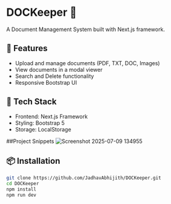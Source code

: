 # DOCKeeper 📄

A Document Management System built with Next.js framework. 

## 🌟 Features
- Upload and manage documents (PDF, TXT, DOC, Images)
- View documents in a modal viewer
- Search and Delete functionality
- Responsive Bootstrap UI

## 🚀 Tech Stack
- Frontend: Next.js Framework
- Styling: Bootstrap 5
- Storage: LocalStorage

##Project Snippets
![Screenshot 2025-07-09 134955](https://github.com/user-attachments/assets/8fc6a1cf-66d5-4b3b-9c86-9b18728ef863)


## 📦 Installation

```bash
git clone https://github.com/JadhavAbhijith/DOCKeeper.git
cd DOCKeeper
npm install
npm run dev

